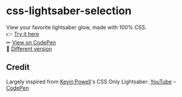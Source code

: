# css-lightsaber-selection

View your favorite lightsaber glow, made with 100% CSS.  
👉 [Try it here](https://kevduc.github.io/css-lightsaber-selection)  
✏ [View on CodePen](https://codepen.io/KevDuc/pen/ExWaaVB)  
🖖 [Different version](https://codepen.io/KevDuc/pen/QWpwLeE)

## Credit

Largely inspired from [Kevin Powell](https://github.com/kevin-powell)'s CSS Only Lightsaber: [YouTube](https://youtu.be/CBw9-K6hYVA) – [CodePen](https://codepen.io/kevinpowell/pen/jOygveP)
